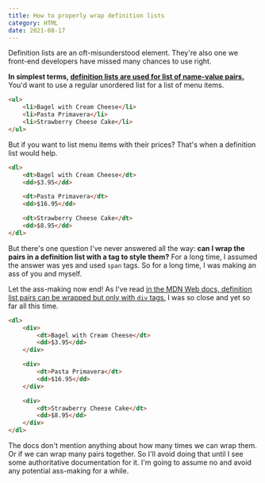 ```yaml
---
title: How to properly wrap definition lists
category: HTML
date: 2021-08-17
---
```

Definition lists are an oft-misunderstood element. They're also one we front-end developers have missed many chances to use right.

**In simplest terms, [definition lists are used for list of name-value pairs.](https://benmyers.dev/blog/on-the-dl/)** You'd want to use a regular unordered list for a list of menu items.

```html
<ul>
	<li>Bagel with Cream Cheese</li>
	<li>Pasta Primavera</li>
	<li>Strawberry Cheese Cake</li>
</ul>
```

But if you want to list menu items with their prices? That's when a definition list would help.

```html
<dl>
	<dt>Bagel with Cream Cheese</dt>
	<dd>$3.95</dd>

	<dt>Pasta Primavera</dt>
	<dd>$16.95</dd>

	<dt>Strawberry Cheese Cake</dt>
	<dd>$8.95</dd>
</dl>
```

But there's one question I've never answered all the way: **can I wrap the pairs in a definition list with a tag to style them?** For a long time, I assumed the answer was yes and used `span` tags. So for a long time, I was making an ass of you and myself.

Let the ass-making now end! As I've read [in the MDN Web docs, definition list pairs can be wrapped but only with `div` tags.](https://developer.mozilla.org/en-US/docs/Web/HTML/Element/dl#wrapping_name-value_groups_in_htmlelementdiv_elements) I was so close and yet so far all this time.

```html
<dl>
	<div>
		<dt>Bagel with Cream Cheese</dt>
		<dd>$3.95</dd>
	</div>

	<div>
		<dt>Pasta Primavera</dt>
		<dd>$16.95</dd>
	</div>

	<div>
		<dt>Strawberry Cheese Cake</dt>
		<dd>$8.95</dd>
	</div>
</dl>
```

The docs don't mention anything about how many times we can wrap them. Or if we can wrap many pairs together. So I'll avoid doing that until I see some authoritative documentation for it. I'm going to assume no and avoid any potential ass-making for a while.
